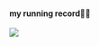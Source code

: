 #### my running record🏃‍♂️
<a href="https://pixe.la/v1/users/takasa5/graphs/running.html" target="_blank">
  <img src="https://pixe.la/v1/users/takasa5/graphs/running">
</a>

<!--
**takasa5/takasa5** is a ✨ _special_ ✨ repository because its `README.md` (this file) appears on your GitHub profile.

Here are some ideas to get you started:

- 🔭 I’m currently working on ...
- 🌱 I’m currently learning ...
- 👯 I’m looking to collaborate on ...
- 🤔 I’m looking for help with ...
- 💬 Ask me about ...
- 📫 How to reach me: ...
- 😄 Pronouns: ...
- ⚡ Fun fact: ...
-->
